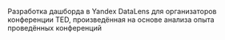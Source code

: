 Разработка дашборда в Yandex DataLens для организаторов конференции TED, произведённая на основе анализа опыта проведённых конференций
